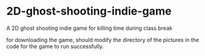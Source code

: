 # 2D-ghost-shooting-indie-game
A 2D ghost shooting indie game for killing time during class break

for downloading the game, should modify the directory of the pictures in the code for the game to run successfully.
